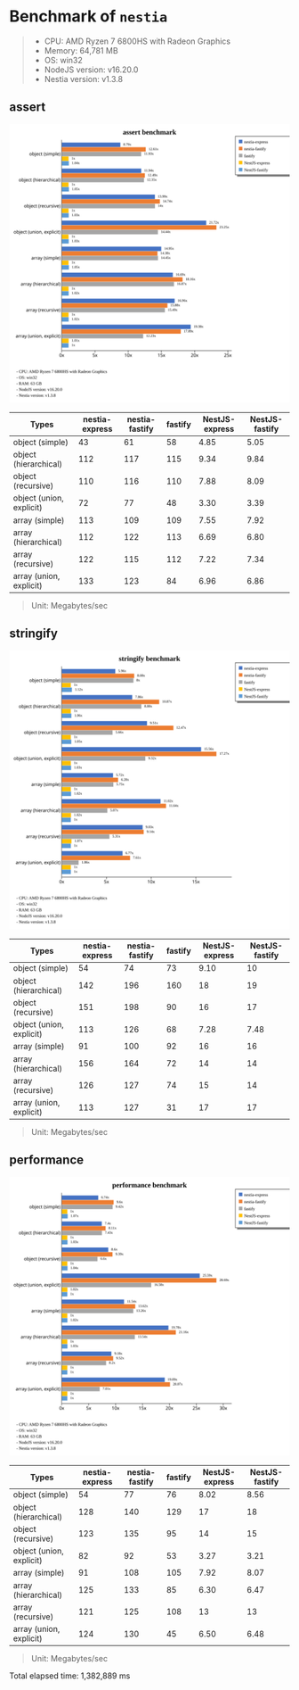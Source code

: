 # Benchmark of `nestia`
> - CPU: AMD Ryzen 7 6800HS with Radeon Graphics
> - Memory: 64,781 MB
> - OS: win32
> - NodeJS version: v16.20.0
> - Nestia version: v1.3.8


## assert
![assert benchmark](images/assert.svg)

 Types | nestia-express | nestia-fastify | fastify | NestJS-express | NestJS-fastify 
-------|------|------|------|------|------
 object (simple) | 43 | 61 | 58 | 4.85 | 5.05 
 object (hierarchical) | 112 | 117 | 115 | 9.34 | 9.84 
 object (recursive) | 110 | 116 | 110 | 7.88 | 8.09 
 object (union, explicit) | 72 | 77 | 48 | 3.30 | 3.39 
 array (simple) | 113 | 109 | 109 | 7.55 | 7.92 
 array (hierarchical) | 112 | 122 | 113 | 6.69 | 6.80 
 array (recursive) | 122 | 115 | 112 | 7.22 | 7.34 
 array (union, explicit) | 133 | 123 | 84 | 6.96 | 6.86 

> Unit: Megabytes/sec




## stringify
![stringify benchmark](images/stringify.svg)

 Types | nestia-express | nestia-fastify | fastify | NestJS-express | NestJS-fastify 
-------|------|------|------|------|------
 object (simple) | 54 | 74 | 73 | 9.10 | 10 
 object (hierarchical) | 142 | 196 | 160 | 18 | 19 
 object (recursive) | 151 | 198 | 90 | 16 | 17 
 object (union, explicit) | 113 | 126 | 68 | 7.28 | 7.48 
 array (simple) | 91 | 100 | 92 | 16 | 16 
 array (hierarchical) | 156 | 164 | 72 | 14 | 14 
 array (recursive) | 126 | 127 | 74 | 15 | 14 
 array (union, explicit) | 113 | 127 | 31 | 17 | 17 

> Unit: Megabytes/sec




## performance
![performance benchmark](images/performance.svg)

 Types | nestia-express | nestia-fastify | fastify | NestJS-express | NestJS-fastify 
-------|------|------|------|------|------
 object (simple) | 54 | 77 | 76 | 8.02 | 8.56 
 object (hierarchical) | 128 | 140 | 129 | 17 | 18 
 object (recursive) | 123 | 135 | 95 | 14 | 15 
 object (union, explicit) | 82 | 92 | 53 | 3.27 | 3.21 
 array (simple) | 91 | 108 | 105 | 7.92 | 8.07 
 array (hierarchical) | 125 | 133 | 85 | 6.30 | 6.47 
 array (recursive) | 121 | 125 | 108 | 13 | 13 
 array (union, explicit) | 124 | 130 | 45 | 6.50 | 6.48 

> Unit: Megabytes/sec







Total elapsed time: 1,382,889 ms
